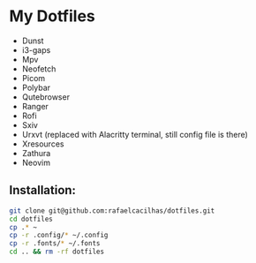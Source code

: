 # My Dotfiles

- Dunst
- i3-gaps
- Mpv
- Neofetch 
- Picom
- Polybar
- Qutebrowser
- Ranger
- Rofi
- Sxiv
- Urxvt (replaced with Alacritty terminal, still config file is there)
- Xresources
- Zathura
- Neovim

## Installation:

```bash
git clone git@github.com:rafaelcacilhas/dotfiles.git
cd dotfiles
cp .* ~
cp -r .config/* ~/.config
cp -r .fonts/* ~/.fonts
cd .. && rm -rf dotfiles
```

